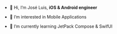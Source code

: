 - 👋 Hi, I’m José Luis,  <b>iOS & Android engineer</b>

- 👀 I’m interested in Mobile Applications

- 🌱 I’m currently learning JetPack Compose & SwifUI
